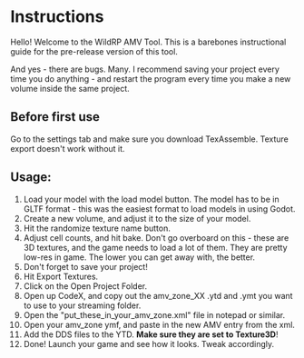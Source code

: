 # Instructions

Hello! Welcome to the WildRP AMV Tool. This is a barebones instructional guide for the pre-release version of this 
tool.

And yes - there are bugs. Many. I recommend saving your project every time you do anything - and restart the program 
every time you make a new volume inside the same project.

## Before first use

Go to the settings tab and make sure you download TexAssemble. Texture export doesn't work without it.

## Usage:
1. Load your model with the load model button. The model has to be in GLTF format - this was the easiest format to 
   load models in using Godot.
2. Create a new volume, and adjust it to the size of your model.
3. Hit the randomize texture name button.
4. Adjust cell counts, and hit bake. Don't go overboard on this - these are 3D textures, and the game needs to load 
   a lot of them. They are pretty low-res in game. The lower you can get away with, the better.
5. Don't forget to save your project!
6. Hit Export Textures.
7. Click on the Open Project Folder.
8. Open up CodeX, and copy out the amv_zone_XX .ytd and .ymt you want to use to your streaming folder.
9. Open the "put_these_in_your_amv_zone.xml" file in notepad or similar.
10. Open your amv_zone ymf, and paste in the new AMV entry from the xml.
11. Add the DDS files to the YTD. **Make sure they are set to Texture3D**!
12. Done! Launch your game and see how it looks. Tweak accordingly.